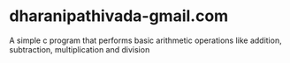 # dharanipathivada-gmail.com
A simple c program that performs basic arithmetic operations like addition, subtraction, multiplication and division 
